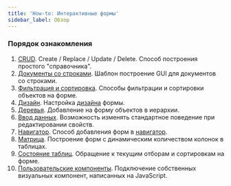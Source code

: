 ```yaml
---
title: 'How-to: Интерактивные формы'
sidebar_label: Обзор
---
```


### Порядок ознакомления

1.  [CRUD](How-to_CRUD.md). Create / Replace / Update / Delete. Способ построения простого "справочника".
2.  [Документы со строками](How-to_Documents_with_lines.md). Шаблон построение GUI для документов со строками.
3.  [Фильтрация и сортировка](How-to_Filtering_and_ordering.md). Способы фильтрации и сортировки объектов на форме.
4.  [Дизайн](How-to_Design.md). Настройка [дизайна](Form_design.md) формы.
5.  [Деревья](How-to_Trees.md). Добавление на форму объектов в иерархии.
6.  [Ввод данных](How-to_Data_entry.md). Возможность изменять стандартное поведение при редактировании свойств.
7.  [Навигатор](How-to_Navigator.md). Способ добавления форм в [навигатор](Navigator.md).
8.  [Матрица](How-to_Matrix.md). Построение форм с динамическим количеством колонок в таблицах.
9.  [Состояние таблиц](How-to_Table_status.md). Обращение к текущим отборам и сортировкам на форме.  
10. [Пользовательские компоненты](How-to_Custom_components.md). Подключение собственных визуальных компонент, написанных на JavaScript.
 
